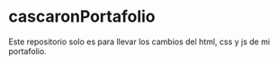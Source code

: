 # cascaronPortafolio
Este repositorio solo es para llevar los cambios del html, css y js de mi portafolio.
